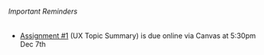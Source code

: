 ###### Important Reminders

* [Assignment #1](https://canvas.sfu.ca/courses/22099/assignments/112757) (UX Topic Summary) is due online via Canvas at 5:30pm Dec 7th
